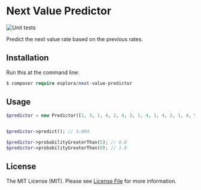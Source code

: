 #  Next Value Predictor

![Unit tests](https://github.com/esplora/next-value-predictor/workflows/Unit%20tests/badge.svg)

Predict the next value rate based on the previous rates.

## Installation

Run this at the command line:

```php
$ composer require esplora/next-value-predictor
```

## Usage


```php
$predictor = new Predictor([1, 3, 1, 4, 2, 4, 3, 1, 4, 1, 4, 2, 1, 4, 5]);


$predictor->predict(); // 3.004
```


```php
$predictor->probabilityGreaterThan(5); // 0.0
$predictor->probabilityGreaterThan(0); // 1.0
```

## License

The MIT License (MIT). Please see [License File](LICENSE.md) for more information.
